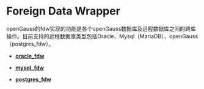 # Foreign Data Wrapper<a name="ZH-CN_TOPIC_0245374862"></a>
openGauss的fdw实现的功能是各个openGauss数据库及远程数据库之间的跨库操作。目前支持的远程数据库类型包括Oracle、Mysql（MariaDB）、openGauss（postgres_fdw）。

-   **[oracle_fdw](用于Oracle的外部数据包装器.md)**  

-   **[mysql_fdw](mysql_fdw.md)**  

-   **[postgres_fdw](postgres_fdw.md)**  


